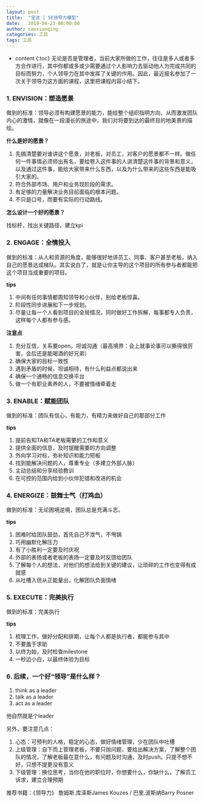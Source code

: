 ```yaml
---
layout: post
title:  "宝洁 | 5E领导力模型"
date:   2019-04-23 00:00:00
author: caoxiaoqing
categories: 工具
tags: 工具
---
```


* content
{:toc}
无论是否是管理者，当前大家所做的工作，往往是多人或者多方合作进行，其中你都或多或少需要通过个人影响力去驱动他人为完成共同的目标而努力，个人领导力在其中发挥了关键的作用。因此，最近报名参加了一次关于领导力这方面的课程，这里把课程内容小结下。




### 1. ENVISION：塑造愿景
做到的标准：领导必须有构建愿景的能力，能给整个组织指明方向，从而激发团队内心的激情，就像在一段漫长的旅途中，我们对将要到达的最终目的地美景的描绘。

**什么是好的愿景？**

1. 先搞清楚要对谁讲这个愿景，对老板，对员工，对客户的愿景都不一样。做任何一件事情必须师出有名，要给卷入这件事的人讲清楚这件事的背景和意义，以及通过这件事，能给大家带来什么东西，以及为什么带来的这些东西是能吸引大家的。
2. 符合外部市场、用户和业务现阶段的需求。
3. 有足够的力量解决业务目前面临的根本问题。
4. 不只是口号，而要有实际的行动路线。

**怎么设计一个好的愿景？**

找标杆，找出关键路径，建立kpi


### 2. ENGAGE：全情投入
做到的标准：从人和资源的角度，能够很好地讲员工、同事、客户甚至老板，纳入自己的愿景达成梯队。其实说白了，就是让你主导的这个项目的所有参与者都能把这个项目当成重要的项目。

**tips**

1. 中间有任何事情都周知领导和小伙伴，别给老板惊喜。
2. 阶段性同步进展和下一步规划。
3. 尽量让每一个人看到项目的全局情况，同时做好工作拆解，每事都专人负责，这样每个人都有参与感。

**注意点**
1. 充分互信，关系要open，坦诚沟通（最高境界：会上就事论事可以撕得很厉害，会后还是能喝酒的好兄弟）
2. 确保大家的目标一致性
3. 遇到矛盾的时候，坦诚相待，有什么利益点都说出来
4. 确保一个通畅的信息交换平台
5. 做一个有职业素养的人，不要被情绪牵着走

### 3. ENABLE：赋能团队
做到的标准：团队有信心，有能力，有精力来做好自己的那部分工作

**tips**
1. 提前告知TA和TA老板需要的工作和意义
2. 提供全面的信息，及时提醒需要的方向调整
3. 外向学习对标，弥补知识和能力短板
4. 找到能解决问题的人，尊重专业（多建立外部人脉）
5. 主动总结和分享经验教训
6. 在可控的范围内给到小伙伴犯错和改进的机会

### 4. ENERGIZE：鼓舞士气（打鸡血）
做到的标准：无论困境逆境，团队总是充满斗志。

**tips**
1. 困难时给团队鼓劲，首先自己不泄气，不甩锅
2. 巧用幽默化解压力
2. 有了小胜利一定要及时庆祝
3. 外部的表扬或者老板的表扬一定要及时反馈给团队
4. 了解每个人的想法，对他们的想法给到关键的建议，让琐碎的工作也变得有成就感
5. 从吐槽入但从正能量出，化解团队负面情绪

### 5. EXECUTE：完美执行
做到的标准：完美执行

**tips**
1. 梳理工作，做好分配和排期，让每个人都是执行者，都能参与其中
2. 不要羞于求助
3. 以终为始，及时检查milestone
4. 一秒边小白，以最终体验为目标

### 6. 后续，一个好“领导”是什么样？
1. think as a leader
2. talk as a leader
3. act as a leader

他自然就是个leader

另外，要注意几点：
1. 心态：可预判的人格，稳定的心态，做好情绪管理，少在团队中吐槽
2. 上级管理：自下而上管理老板，不要只抛问题，要给出解决方案，了解整个团队的情况，了解老板最在意什么，有问题及时沟通，及时push。只提不想不好，只想不提更没有意义
3. 下级管理：换位思考，当你在他的职位时，你想要什么，你缺什么，了解员工诉求，建立合理预期

推荐书籍：《领导力》 詹姆斯.库泽斯James Kouzes / 巴里.波斯纳Barry Posner 



